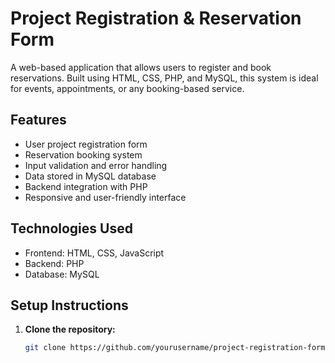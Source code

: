 # Project Registration & Reservation Form

A web-based application that allows users to register and book reservations. Built using HTML, CSS, PHP, and MySQL, this system is ideal for events, appointments, or any booking-based service.

## Features

- User project registration form
- Reservation booking system
- Input validation and error handling
- Data stored in MySQL database
- Backend integration with PHP
- Responsive and user-friendly interface

## Technologies Used

- Frontend: HTML, CSS, JavaScript 
- Backend: PHP
- Database: MySQL

## Setup Instructions

1. **Clone the repository:**

   ```bash
   git clone https://github.com/yourusername/project-registration-form.git
